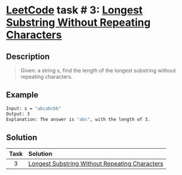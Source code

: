 # [LeetCode][leetcode] task # 3: [Longest Substring Without Repeating Characters][task]

Description
-----------

> Given: a string s, find the length of the longest substring
>        without repeating characters.

Example
-------

```sh
Input: s = "abcabcbb"
Output: 3
Explanation: The answer is "abc", with the length of 3.
```

Solution
--------

| Task | Solution                                                   |
|:----:|:-----------------------------------------------------------|
|  3   | [Longest Substring Without Repeating Characters][solution] |


[leetcode]: <http://leetcode.com/>
[task]: <https://leetcode.com/problems/longest-substring-without-repeating-characters/>
[solution]: <https://github.com/wellaxis/witalis-jkit/blob/main/module/tasks/src/main/java/com/witalis/jkit/tasks/core/task/leetcode/h1/p3/option/Practice.java>
